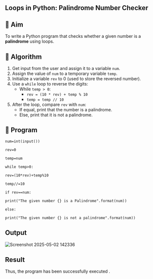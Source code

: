 ## Loops in Python: Palindrome Number Checker

## 🎯 Aim
To write a Python program that checks whether a given number is a **palindrome** using loops.

## 🧠 Algorithm
1. Get input from the user and assign it to a variable `num`.
2. Assign the value of `num` to a temporary variable `temp`.
3. Initialize a variable `rev` to 0 (used to store the reversed number).
4. Use a `while` loop to reverse the digits:
   - While `temp > 0`:
     - `rev = (10 * rev) + temp % 10`
     - `temp = temp // 10`
5. After the loop, compare `rev` with `num`:
   - If equal, print that the number is a palindrome.
   - Else, print that it is not a palindrome.

## 🧾 Program
```
num=int(input()) 

rev=0 

temp=num 

while temp>0: 

rev=(10*rev)+temp%10 

temp//=10 

if rev==num: 

print("The given number {} is a Palindrome".format(num)) 

else: 

print("The given number {} is not a palindrome".format(num))
```
## Output
![Screenshot 2025-05-02 142336](https://github.com/user-attachments/assets/6f8280be-42ce-4dd7-8994-26d3695d466e)


## Result
Thus, the program has been successfully executed .
